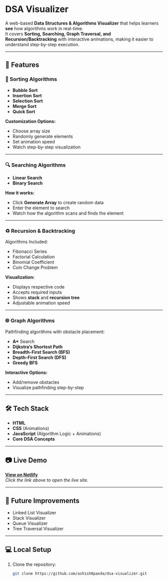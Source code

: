 # DSA Visualizer

A web-based **Data Structures & Algorithms Visualizer** that helps learners **see** how algorithms work in real-time.  
It covers **Sorting, Searching, Graph Traversal, and Recursion/Backtracking** with interactive animations, making it easier to understand step-by-step execution.

---

## 🚀 Features

### 🔢 Sorting Algorithms
- **Bubble Sort**
- **Insertion Sort**
- **Selection Sort**
- **Merge Sort**
- **Quick Sort**

**Customization Options:**
- Choose array size
- Randomly generate elements
- Set animation speed
- Watch step-by-step visualization

---

### 🔍 Searching Algorithms
- **Linear Search**
- **Binary Search**

**How it works:**
- Click **Generate Array** to create random data
- Enter the element to search
- Watch how the algorithm scans and finds the element

---

### ♻️ Recursion & Backtracking
Algorithms Included:
- Fibonacci Series
- Factorial Calculation
- Binomial Coefficient
- Coin Change Problem

**Visualization:**
- Displays respective code
- Accepts required inputs
- Shows **stack** and **recursion tree**
- Adjustable animation speed

---

### 🌐 Graph Algorithms
Pathfinding algorithms with obstacle placement:
- **A\*** Search
- **Dijkstra’s Shortest Path**
- **Breadth-First Search (BFS)**
- **Depth-First Search (DFS)**
- **Greedy BFS**

**Interactive Options:**
- Add/remove obstacles
- Visualize pathfinding step-by-step

---

## 🛠️ Tech Stack
- **HTML**
- **CSS** (Animations)
- **JavaScript** (Algorithm Logic + Animations)
- **Core DSA Concepts**

---

## 📷 Live Demo
**[View on Netlify](https://ashish-dsa.netlify.app)**  
_Click the link above to open the live site._

---

## 📌 Future Improvements
- Linked List Visualizer
- Stack Visualizer
- Queue Visualizer
- Tree Traversal Visualizer

---

## 💻 Local Setup
1. Clone the repository:
   ```bash
   git clone https://github.com/ashish0panda/dsa-visualizer.git

